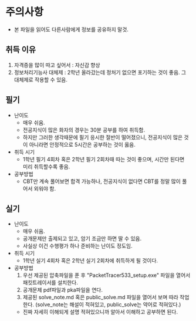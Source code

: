 # 주의사항
- 본 파일을 읽어도 다른사람에게 정보를 공유하지 말것.

## 취득 이유
1. 자격증을 많이 따고 싶어서 : 자신감 향상
2. 정보처리기능사 대체제 : 2학년 올라갔는데 정처기 없으면 포기하는 것이 좋음. 그 대체제로 작용할 수 있음.

## 필기
- 난이도
  - 매우 쉬움.
  - 전공지식이 많은 화자의 경우는 30분 공부를 하여 취득함.   
  - 하지만 그러한 생각때문에 필기 응시한 절반이 떨어졌으니, 전공지식이 많은 것이 아니라면 안정적으로 5시간은 공부하는 것이 옳음.
- 취득 시기
  - 1학년 필기 4회차 혹은 2학년 필기 2회차때 따는 것이 좋으며, 시간만 된다면 미리 취득할수록 좋음.
- 공부방법
  - CBT만 계속 풀어보면 합격 가능하나, 전공지식이 없다면 CBT를 정말 많이 풀어서 외워야 함.

## 실기
- 난이도 
  - 매우 쉬움.
  - 공개문제만 출제되고 있고, 암기 조금만 하면 딸 수 있음.
  - 사실상 이건 수행평가 하나 준비하는 난이도 정도임.
- 취득 시기
  - 1학년 실기 4회차 혹은 2학년 실기 2회차에 취득하게 될 것이다.
- 공부방법
  1. 우선 제공된 압축파일을 푼 후 "PacketTracer533_setup.exe" 파일을 열어서 패킷트레이서를 설치한다.
  2. 공개문제 pdf파일과 pka파일을 연다.
  3. 제공된 solve_note.md 혹은 public_solve.md 파일을 열어서 보며 따라 작업한다. (solve_note는 해설이 적혀있고, public_solve는 약어로 적혀있다.)
   - 진짜 자세히 이해되게 설명 적혀있으니까 알아서 이해하고 공부하면 된다.